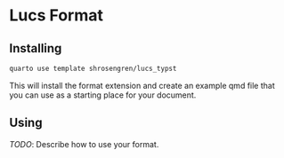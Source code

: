 # Lucs Format

## Installing

```bash
quarto use template shrosengren/lucs_typst
```

This will install the format extension and create an example qmd file
that you can use as a starting place for your document.

## Using

_TODO_: Describe how to use your format.

